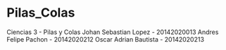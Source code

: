 # Pilas_Colas
Ciencias 3 - Pilas y Colas
Johan Sebastian Lopez - 20142020013
Andres Felipe Pachon - 20142020212
Oscar Adrian Bautista - 20142020213
